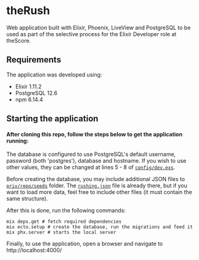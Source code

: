 # theRush

Web application built with Elixir, Phoenix, LiveView and PostgreSQL to be used as part of the selective process for the Elixir Developer role at theScore.

## Requirements
The application was developed using:
* Elixir 1.11.2
* PostgreSQL 12.6
* npm 6.14.4

## Starting the application

#### After cloning this repo, follow the steps below to get the application running:

The database is configured to use PostgreSQL's default username, password (both 'postgres'), database and hostname. If you wish to use other values, they can be changed at lines 5 - 8 of [`config/dev.exs`](/config/dev.exs).

Before creating the database, you may include additional JSON files to [`priv/repo/seeds`](priv/repo/seeds) folder. The [`rushing.json`](priv/repo/seeds/rushing.json) file is already there, but if you want to load more data, feel free to include other files (it must contain the same structure).

After this is done, run the following commands:
```shell
mix deps.get # fetch required dependencies
mix ecto.setup # create the database, run the migrations and feed it
mix phx.server # starts the local server
```

Finally, to use the application, open a browser and navigate to http://localhost:4000/
